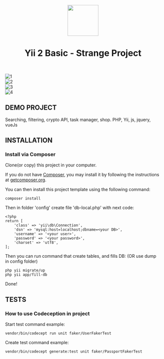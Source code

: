 <p align="center">
    <a href="https://github.com/yiisoft" target="_blank">
        <img src="https://avatars0.githubusercontent.com/u/993323" height="100px">
    </a>
    <h1 align="center">Yii 2 Basic - Strange Project</h1>
    <br>
</p>

![1](https://github.com/whiteromka/yii2-strange/assets/58069286/db82e5ca-7f07-4a44-8c49-0c5f48554e46)
<br>
![2](https://github.com/whiteromka/yii2-strange/assets/58069286/e8c964d1-52ad-4881-943d-79ab0d57b719)
<br>
![3](https://github.com/whiteromka/yii2-strange/assets/58069286/631dde2c-0e94-499d-9234-bf99a4ee4bc0)
<br>
![4](https://github.com/whiteromka/yii2-strange/assets/58069286/175c8d3d-e90c-4dbf-b2c6-de262be963f4)


DEMO PROJECT 
------------
Searching, filtering, crypto API, task manager, shop.
PHP, Yii, js, jquery, vueJs

INSTALLATION
------------

### Install via Composer

Clone(or copy) this project in your computer.


If you do not have [Composer](http://getcomposer.org/), you may install it by following the instructions
at [getcomposer.org](http://getcomposer.org/doc/00-intro.md#installation-nix).

You can then install this project template using the following command:

~~~
composer install
~~~

Then in folder 'config' create file 'db-local.php' with next code:
~~~
<?php
return [
    'class' => 'yii\db\Connection',
    'dsn' => 'mysql:host=localhost;dbname=<your DB>',
    'username' => '<your user>',
    'password' => '<your password>',
    'charset' => 'utf8',
];
~~~

Then you can run command that create tables, and fills DB: (OR use dump in config folder)

~~~
php yii migrate/up
php yii app/fill-db
~~~

Done!


TESTS
------------

### How to use Codeception in project
Start test command example:
~~~
vendor/bin/codecept run unit faker/UserFakerTest
~~~

Create test command example:
~~~
vendor/bin/codecept generate:test unit faker/PassportFakerTest
~~~


